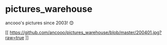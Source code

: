 # pictures_warehouse
ancooo's pictures since 2003! :blush:

[[ https://github.com/ancooo/pictures_warehouse/blob/master/200401.jpg?raw=true ]]
